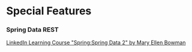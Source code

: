 # Special Features
### Spring Data REST

[LinkedIn Learning Course "Spring:Spring Data 2" by Mary Ellen Bowman](https://www.linkedin.com/learning/spring-spring-data)
